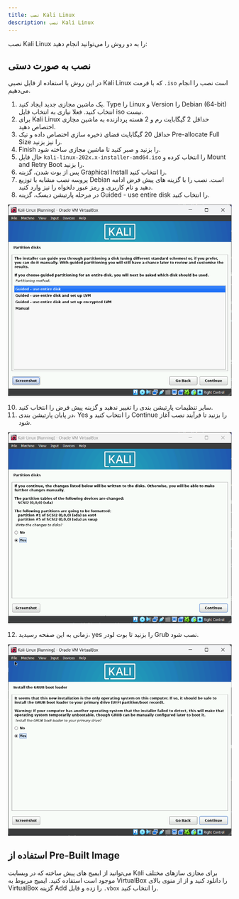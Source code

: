 ```yaml
---
title: نصب Kali Linux
description: نصب Kali Linux
---
```


نصب Kali Linux را به دو روش را می‌توانید انجام دهید:

## نصب به صورت دستی
در این روش با استفاده از فایل نصبی Kali Linux که با فرمت `.iso` است نصب را انجام می‌دهیم. 

1. یک ماشین مجازی جدید ایجاد کنید. Type را Linux  و Version را Debian (64-bit) انتخاب کنید. فعلا نیازی به انتخاب فایل iso نیست.
2. برای Kali Linux حداقل 2 گیگابایت رم و 2 هسته پردازنده به ماشین مجازی اختصاص دهید.
3. حداقل 20 گیگابایت فضای ذخیره سازی اختصاص داده و تیک Pre-allocate Full Size را نیز بزنید.
4. Finish را بزنید و صبر کنید تا ماشین مجازی ساخته شود.
5. حال فایل `kali-linux-202x.x-installer-amd64.iso` را انتخاب کرده و Mount and Retry Boot را بزنید.
6. پس از بوت شدن، گزینه Graphical Install را انتخاب کنید.
7. پروسه نصب مشابه با توزیع Debian است. نصب را با گزینه های پیش فرض ادامه دهید و نام کاربری و رمز عبور دلخواه را نیز وارد کنید.
8. در مرحله پارتیشن دیسک، گزینه Guided - use entire disk را انتخاب کنید.

![](../../../assets/install-kali.png)

10. سایر تنظیمات پارتیشن بندی را تغییر ندهید و گزینه پیش فرض را انتخاب کنید.
11. در پایان پارتیشن بندی، Yes را انتخاب کنید و Continue را بزنید تا فرآیند نصب آغاز شود.

![](../../../assets/install-kali2.png)

12. زمانی به این صفحه رسیدید، yes را بزنید تا بوت لودر Grub نصب شود.

![](../../../assets/install-kali3.png)


## استفاده از Pre-Built Image

می‌توانید از ایمیج های پیش ساخته که در وبسایت Kali برای مجازی سازهای مختلف موجود است استفاده کنید. ایمیج مربوط به VirtualBox را دانلود کنید و از از منوی بالای VirtualBox گزینه Add را زده و فایل `.vbox` را انتخاب کنید.